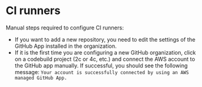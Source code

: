 # CI runners

Manual steps required to configure CI runners:

- If you want to add a new repository, you need to edit the settings of the
  GitHub App installed in the organization.
- If it is the first time you are configuring a new GitHub organization,
  click on a codebuild project (2c or 4c, etc.) and connect the AWS account
  to the GitHub app manually. If successful, you should see the following message:
  `Your account is successfully connected by using an AWS managed GitHub App.`
